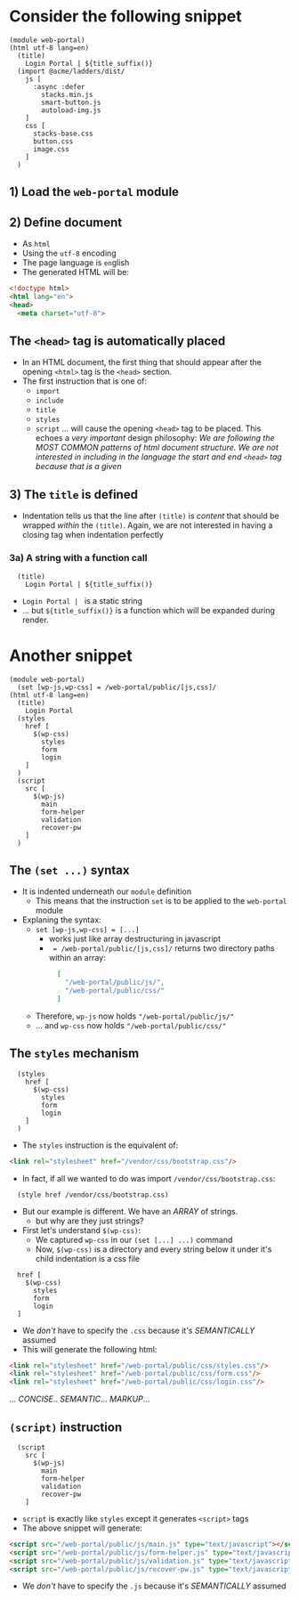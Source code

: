 # Consider the following snippet

```
(module web-portal)
(html utf-8 lang=en)
  (title)
    Login Portal | ${title_suffix()}
  (import @acme/ladders/dist/
    js [
      :async :defer
        stacks.min.js
        smart-button.js
        autoload-img.js
    ]
    css [
      stacks-base.css
      button.css
      image.css
    ]
  )
```

## 1) Load the `web-portal` module
## 2) Define document
- As `html`
- Using the `utf-8` encoding
- The page language is `en`glish
- The generated HTML will be:
```html
<!doctype html>
<html lang="en">
<head>
  <meta charset="utf-8">

```

## The `<head>` tag is automatically placed
- In an HTML document, the first thing that should appear after the opening `<html>` tag is the `<head>` section.
- The first instruction that is one of:
  - `import`
  - `include`
  - `title`
  - `styles`
  - `script`
... will cause the opening `<head>` tag to be placed.
This echoes a *very important* design philosophy:
  *We are following the MOST COMMON patterns of html document structure.
  We are not interested in including in the language the start and end `<head>` tag because _that is a given_*

## 3) The `title` is defined
- Indentation tells us that the line after `(title)` is *content* that should be wrapped *within* the `(title)`. Again, we are not interested in having a closing tag when indentation perfectly 
### 3a) A string with a function call
```
  (title)
    Login Portal | ${title_suffix()}
```
- `Login Portal | ` is a static string
- ... but `${title_suffix()}` is a function which will be expanded during render.



# Another snippet
```
(module web-portal)
  (set [wp-js,wp-css] = /web-portal/public/[js,css]/
(html utf-8 lang=en)
  (title)
    Login Portal
  (styles 
    href [
      $(wp-css)
        styles
        form
        login
    ]
  )
  (script
    src [
      $(wp-js)
        main
        form-helper
        validation
        recover-pw
    ]
  )
```

## The `(set ...)` syntax
- It is indented underneath our `module` definition
  - This means that the instruction `set` is to be applied to the `web-portal` module
- Explaning the syntax:
  - `set [wp-js,wp-css] = [...]`
    - works just like array destructuring in javascript
    - ` = /web-portal/public/[js,css]/` returns two directory paths within an array:
      ```json
        [
          "/web-portal/public/js/",
          "/web-portal/public/css/"
        ]
      ```
  - Therefore, `wp-js` now holds `"/web-portal/public/js/"`
  - ... and `wp-css` now holds `"/web-portal/public/css/"`

## The `styles` mechanism
```
  (styles 
    href [
      $(wp-css)
        styles
        form
        login
    ]
  )
```
- The `styles` instruction is the equivalent of:
```html
<link rel="stylesheet" href="/vendor/css/bootstrap.css"/>
```
- In fact, if all we wanted to do was import `/vendor/css/bootstrap.css`:
```
  (style href /vendor/css/bootstrap.css)
```

- But our example is different. We have an *ARRAY* of strings.
  - but why are they just strings?
- First let's understand `$(wp-css)`:
  - We captured `wp-css` in our `(set [...] ...)` command
  - Now, `$(wp-css)` is a directory and every string below it under it's child indentation is a css file
```
  href [
    $(wp-css)
      styles
      form
      login
  ]
```
- We *don't* have to specify the `.css` because it's *SEMANTICALLY* assumed
- This will generate the following html:
```html
<link rel="stylesheet" href="/web-portal/public/css/styles.css"/>
<link rel="stylesheet" href="/web-portal/public/css/form.css"/>
<link rel="stylesheet" href="/web-portal/public/css/login.css"/>
```

... *CONCISE*.. *SEMANTIC*... *MARKUP*...

## `(script)` instruction
```
  (script
    src [
      $(wp-js)
        main
        form-helper
        validation
        recover-pw
    ]
```
- `script` is exactly like `styles` except it generates `<script>` tags
- The above snippet will generate:
```html
<script src="/web-portal/public/js/main.js" type="text/javascript"></script>
<script src="/web-portal/public/js/form-helper.js" type="text/javascript"></script>
<script src="/web-portal/public/js/validation.js" type="text/javascript"></script>
<script src="/web-portal/public/js/recover-pw.js" type="text/javascript"></script>
```
- We *don't* have to specify the `.js` because it's *SEMANTICALLY* assumed
